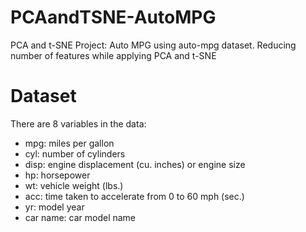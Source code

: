 # PCAandTSNE-AutoMPG
PCA and t-SNE Project: Auto MPG using auto-mpg dataset. Reducing number of features while applying PCA and t-SNE


# Dataset
There are 8 variables in the data:

- mpg: miles per gallon
- cyl: number of cylinders
- disp: engine displacement (cu. inches) or engine size
- hp: horsepower
- wt: vehicle weight (lbs.)
- acc: time taken to accelerate from 0 to 60 mph (sec.)
- yr: model year
- car name: car model name
